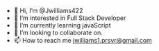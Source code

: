 - 👋 Hi, I’m @Jwilliams422
- 👀 I’m interested in Full Stack Developer
- 🌱 I’m currently learning javaScript
- 💞️ I’m looking to collaborate on.
- 📫 How to reach me jwilliams1.prsvr@gmail.com

<!---
Jwilliams422/Jwilliams422 is a ✨ special ✨ repository because its `README.md` (this file) appears on your GitHub profile.
You can click the Preview link to take a look at your changes.
--->
